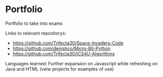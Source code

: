 # Portfolio
Portfolio to take into exams

Links to relevant repositorys:
- https://github.com/Trifecta30/Space-Invaders-Code
- https://github.com/denishco/Micro-Bit-Python
- https://github.com/Trifecta30/ICS4U-Algorithms

Languages learned: Further expansion on Javascript while refreshing on Java and HTML (veiw projects for examples of use)

